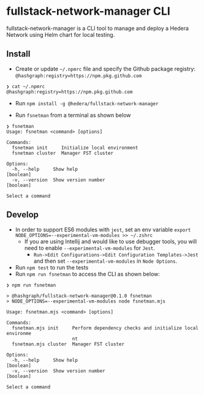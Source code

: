 # fullstack-network-manager CLI

fullstack-network-manager is a CLI tool to manage and deploy a Hedera Network using Helm chart for local testing.

## Install
- Create or update `~/.npmrc` file and specify the Github package registry: `@hashgraph:registry=https://npm.pkg.github.com`
```
❯ cat ~/.npmrc
@hashgraph:registry=https://npm.pkg.github.com
```
- Run `npm install -g @hedera/fullstack-network-manager`

- Run `fsnetman` from a terminal as shown below
``` 
❯ fsnetman
Usage: fsnetman <command> [options]

Commands:
  fsnetman init     Initialize local environment
  fsnetman cluster  Manager FST cluster

Options:
  -h, --help     Show help                                             [boolean]
  -v, --version  Show version number                                   [boolean]

Select a command
```
## Develop
- In order to support ES6 modules with `jest`, set an env variable `export NODE_OPTIONS=--experimental-vm-modules >> ~/.zshrc`
  - If you are using Intellij and would like to use debugger tools, you will need to enable `--experimental-vm-modules` for `Jest`.
    - `Run->Edit Configurations->Edit Configuration Templates->Jest` and then set `--experimental-vm-modules` in `Node Options`.
- Run `npm test` to run the tests
- Run `npm run fsnetman` to access the CLI as shown below:
```
❯ npm run fsnetman

> @hashgraph/fullstack-network-manager@0.1.0 fsnetman
> NODE_OPTIONS=--experimental-vm-modules node fsnetman.mjs

Usage: fsnetman.mjs <command> [options]

Commands:
  fsnetman.mjs init     Perform dependency checks and initialize local environme
                        nt
  fsnetman.mjs cluster  Manager FST cluster

Options:
  -h, --help     Show help                                             [boolean]
  -v, --version  Show version number                                   [boolean]

Select a command
```

